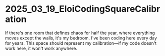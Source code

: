 # 2025_03_19_EloiCodingSquareCalibration
If there's one room that defines chaos for half the year, where everything moves except the walls, it's my bedroom. I've been coding here every day for years. This space should represent my calibration—if my code doesn't work here, it won't work anywhere.
